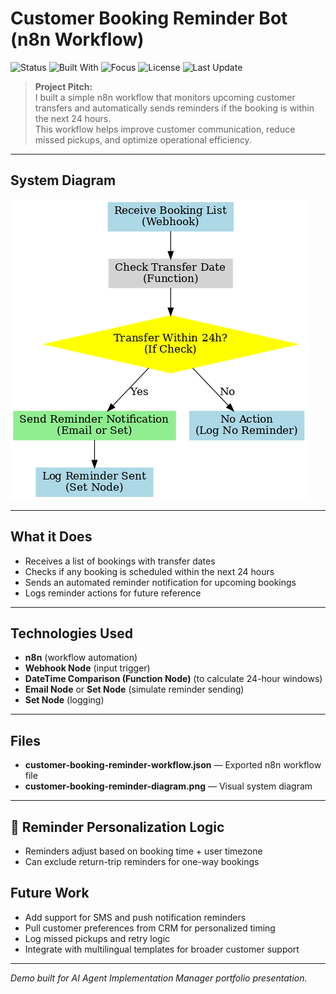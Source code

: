 # Customer Booking Reminder Bot (n8n Workflow)

![Status](https://img.shields.io/badge/status-active-brightgreen)
![Built With](https://img.shields.io/badge/built%20with-n8n%20%7C%20Email%20%7C%20SMS-blue)
![Focus](https://img.shields.io/badge/feature-Automated%20Reminders-green)
![License](https://img.shields.io/badge/license-MIT-lightgrey)
![Last Update](https://img.shields.io/github/last-commit/Isaac24Karat/customer-booking-reminder-bot)


> **Project Pitch:**  
> I built a simple n8n workflow that monitors upcoming customer transfers and automatically sends reminders if the booking is within the next 24 hours.  
> This workflow helps improve customer communication, reduce missed pickups, and optimize operational efficiency.

---

## System Diagram

![Customer Booking Reminder Bot Diagram](customer-booking-reminder-diagram.png)

---

## What it Does
- Receives a list of bookings with transfer dates
- Checks if any booking is scheduled within the next 24 hours
- Sends an automated reminder notification for upcoming bookings
- Logs reminder actions for future reference

---

## Technologies Used
- **n8n** (workflow automation)
- **Webhook Node** (input trigger)
- **DateTime Comparison (Function Node)** (to calculate 24-hour windows)
- **Email Node** or **Set Node** (simulate reminder sending)
- **Set Node** (logging)

---

## Files
- **customer-booking-reminder-workflow.json** — Exported n8n workflow file
- **customer-booking-reminder-diagram.png** — Visual system diagram

---
## 📐 Reminder Personalization Logic
- Reminders adjust based on booking time + user timezone
- Can exclude return-trip reminders for one-way bookings


## Future Work

- Add support for SMS and push notification reminders
- Pull customer preferences from CRM for personalized timing
- Log missed pickups and retry logic
- Integrate with multilingual templates for broader customer support


---
*Demo built for AI Agent Implementation Manager portfolio presentation.*
